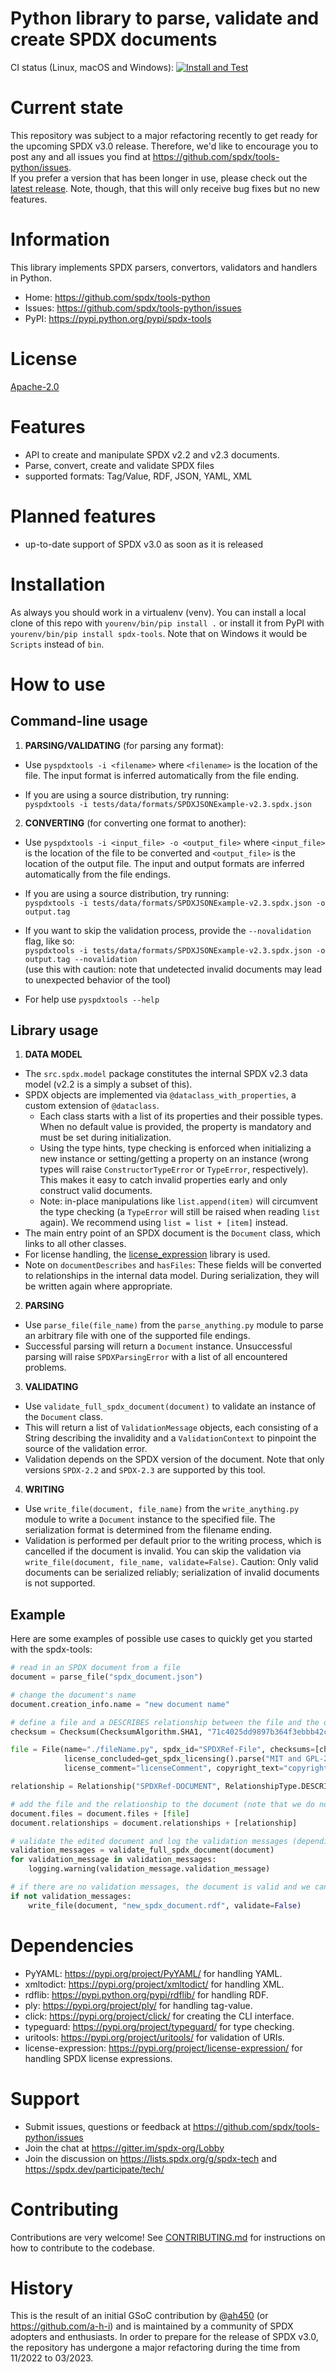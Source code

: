 # Python library to parse, validate and create SPDX documents

CI status (Linux, macOS and Windows): [![Install and Test][1]][2]

[1]: https://github.com/spdx/tools-python/actions/workflows/install_and_test.yml/badge.svg

[2]: https://github.com/spdx/tools-python/actions/workflows/install_and_test.yml


# Current state

This repository was subject to a major refactoring recently to get ready for the upcoming SPDX v3.0 release.
Therefore, we'd like to encourage you to post any and all issues you find at https://github.com/spdx/tools-python/issues.  
If you prefer a version that has been longer in use, please check out
the [latest release](https://github.com/spdx/tools-python/releases/tag/v0.7.0).
Note, though, that this will only receive bug fixes but no new features.

# Information

This library implements SPDX parsers, convertors, validators and handlers in Python.

- Home: https://github.com/spdx/tools-python
- Issues: https://github.com/spdx/tools-python/issues
- PyPI: https://pypi.python.org/pypi/spdx-tools


# License

[Apache-2.0](LICENSE)

# Features

* API to create and manipulate SPDX v2.2 and v2.3 documents.
* Parse, convert, create and validate SPDX files
* supported formats: Tag/Value, RDF, JSON, YAML, XML

# Planned features

* up-to-date support of SPDX v3.0 as soon as it is released

# Installation

As always you should work in a virtualenv (venv). You can install a local clone
of this repo with `yourenv/bin/pip install .` or install it from PyPI with
`yourenv/bin/pip install spdx-tools`. Note that on Windows it would be `Scripts`
instead of `bin`.

# How to use

## Command-line usage

1. **PARSING/VALIDATING** (for parsing any format):

* Use `pyspdxtools -i <filename>` where `<filename>` is the location of the file. The input format is inferred automatically from the file ending.

* If you are using a source distribution, try running:  
  `pyspdxtools -i tests/data/formats/SPDXJSONExample-v2.3.spdx.json`

2. **CONVERTING** (for converting one format to another):

* Use `pyspdxtools -i <input_file> -o <output_file>` where `<input_file>` is the location of the file to be converted
  and `<output_file>` is the location of the output file. The input and output formats are inferred automatically from the file endings.

* If you are using a source distribution, try running:  
  `pyspdxtools -i tests/data/formats/SPDXJSONExample-v2.3.spdx.json -o output.tag` 

* If you want to skip the validation process, provide the `--novalidation` flag, like so:  
  `pyspdxtools -i tests/data/formats/SPDXJSONExample-v2.3.spdx.json -o output.tag --novalidation`  
  (use this with caution: note that undetected invalid documents may lead to unexpected behavior of the tool)
  
* For help use `pyspdxtools --help`

## Library usage
1. **DATA MODEL**
  * The `src.spdx.model` package constitutes the internal SPDX v2.3 data model (v2.2 is a simply a subset of this).
  * SPDX objects are implemented via `@dataclass_with_properties`, a custom extension of `@dataclass`.
    * Each class starts with a list of its properties and their possible types. When no default value is provided, the property is mandatory and must be set during initialization.
    * Using the type hints, type checking is enforced when initializing a new instance or setting/getting a property on an instance
      (wrong types will raise `ConstructorTypeError` or `TypeError`, respectively). This makes it easy to catch invalid properties early and only construct valid documents.
    * Note: in-place manipulations like `list.append(item)` will circumvent the type checking (a `TypeError` will still be raised when reading `list` again). We recommend using `list = list + [item]` instead.
  * The main entry point of an SPDX document is the `Document` class, which links to all other classes.
  * For license handling, the [license_expression](https://github.com/nexB/license-expression) library is used.
  * Note on `documentDescribes` and `hasFiles`: These fields will be converted to relationships in the internal data model. During serialization, they will be written again where appropriate.
2. **PARSING**
  * Use `parse_file(file_name)` from the `parse_anything.py` module to parse an arbitrary file with one of the supported file endings.
  * Successful parsing will return a `Document` instance. Unsuccessful parsing will raise `SPDXParsingError` with a list of all encountered problems.
3. **VALIDATING**
  * Use `validate_full_spdx_document(document)` to validate an instance of the `Document` class.
  * This will return a list of `ValidationMessage` objects, each consisting of a String describing the invalidity and a `ValidationContext` to pinpoint the source of the validation error.
  * Validation depends on the SPDX version of the document. Note that only versions `SPDX-2.2` and `SPDX-2.3` are supported by this tool.
4. **WRITING**
  * Use `write_file(document, file_name)` from the `write_anything.py` module to write a `Document` instance to the specified file.
    The serialization format is determined from the filename ending.
  * Validation is performed per default prior to the writing process, which is cancelled if the document is invalid. You can skip the validation via `write_file(document, file_name, validate=False)`.
    Caution: Only valid documents can be serialized reliably; serialization of invalid documents is not supported.

## Example
Here are some examples of possible use cases to quickly get you started with the spdx-tools:
```python
# read in an SPDX document from a file
document = parse_file("spdx_document.json")

# change the document's name
document.creation_info.name = "new document name"

# define a file and a DESCRIBES relationship between the file and the document
checksum = Checksum(ChecksumAlgorithm.SHA1, "71c4025dd9897b364f3ebbb42c484ff43d00791c")

file = File(name="./fileName.py", spdx_id="SPDXRef-File", checksums=[checksum], file_type=FileType.TEXT,
            license_concluded=get_spdx_licensing().parse("MIT and GPL-2.0"),
            license_comment="licenseComment", copyright_text="copyrightText")

relationship = Relationship("SPDXRef-DOCUMENT", RelationshipType.DESCRIBES, "SPDXRef-File")

# add the file and the relationship to the document (note that we do not use "document.files.append(file)" as that would circumvent the type checking)
document.files = document.files + [file]
document.relationships = document.relationships + [relationship]

# validate the edited document and log the validation messages (depending on your use case, you might also want to utilize the provided validation_message.context)
validation_messages = validate_full_spdx_document(document)
for validation_message in validation_messages:
    logging.warning(validation_message.validation_message)

# if there are no validation messages, the document is valid and we can safely serialize it without validating again
if not validation_messages:
    write_file(document, "new_spdx_document.rdf", validate=False)
```

# Dependencies

* PyYAML: https://pypi.org/project/PyYAML/ for handling YAML.
* xmltodict: https://pypi.org/project/xmltodict/ for handling XML.
* rdflib: https://pypi.python.org/pypi/rdflib/ for handling RDF.
* ply: https://pypi.org/project/ply/ for handling tag-value.
* click: https://pypi.org/project/click/ for creating the CLI interface.
* typeguard: https://pypi.org/project/typeguard/ for type checking.
* uritools: https://pypi.org/project/uritools/ for validation of URIs.
* license-expression: https://pypi.org/project/license-expression/ for handling SPDX license expressions.

# Support

* Submit issues, questions or feedback at https://github.com/spdx/tools-python/issues
* Join the chat at https://gitter.im/spdx-org/Lobby
* Join the discussion on https://lists.spdx.org/g/spdx-tech and
  https://spdx.dev/participate/tech/

# Contributing

Contributions are very welcome! See [CONTRIBUTING.md](./CONTRIBUTING.md) for instructions on how to contribute to the
codebase.

# History

This is the result of an initial GSoC contribution by @[ah450](https://github.com/ah450)
(or https://github.com/a-h-i) and is maintained by a community of SPDX adopters and enthusiasts.
In order to prepare for the release of SPDX v3.0, the repository has undergone a major refactoring during the time from 11/2022 to 03/2023.
